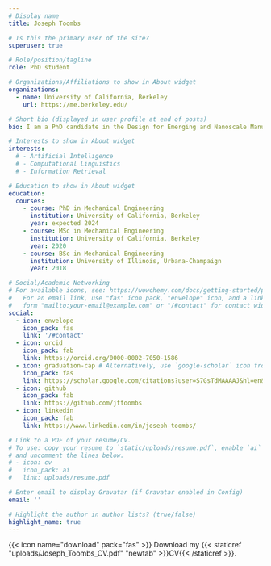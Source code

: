 ```yaml
---
# Display name
title: Joseph Toombs

# Is this the primary user of the site?
superuser: true

# Role/position/tagline
role: PhD student

# Organizations/Affiliations to show in About widget
organizations:
  - name: University of California, Berkeley
    url: https://me.berkeley.edu/

# Short bio (displayed in user profile at end of posts)
bio: I am a PhD candidate in the Design for Emerging and Nanoscale Manufacturing lab at the University of California, Berkeley advised by Professor Hayden Taylor.

# Interests to show in About widget
interests:
  # - Artificial Intelligence
  # - Computational Linguistics
  # - Information Retrieval

# Education to show in About widget
education:
  courses:
    - course: PhD in Mechanical Engineering
      institution: University of California, Berkeley
      year: expected 2024
    - course: MSc in Mechanical Engineering
      institution: University of California, Berkeley
      year: 2020
    - course: BSc in Mechanical Engineering
      institution: University of Illinois, Urbana-Champaign
      year: 2018

# Social/Academic Networking
# For available icons, see: https://wowchemy.com/docs/getting-started/page-builder/#icons
#   For an email link, use "fas" icon pack, "envelope" icon, and a link in the
#   form "mailto:your-email@example.com" or "/#contact" for contact widget.
social:
  - icon: envelope
    icon_pack: fas
    link: '/#contact'
  - icon: orcid
    icon_pack: fab
    link: https://orcid.org/0000-0002-7050-1586
  - icon: graduation-cap # Alternatively, use `google-scholar` icon from `ai` icon pack
    icon_pack: fas
    link: https://scholar.google.com/citations?user=S7GsTdMAAAAJ&hl=en&oi=ao
  - icon: github
    icon_pack: fab
    link: https://github.com/jttoombs
  - icon: linkedin
    icon_pack: fab
    link: https://www.linkedin.com/in/joseph-toombs/

# Link to a PDF of your resume/CV.
# To use: copy your resume to `static/uploads/resume.pdf`, enable `ai` icons in `params.toml`,
# and uncomment the lines below.
# - icon: cv
#   icon_pack: ai
#   link: uploads/resume.pdf

# Enter email to display Gravatar (if Gravatar enabled in Config)
email: ''

# Highlight the author in author lists? (true/false)
highlight_name: true
---
```


<!-- Nelson Bighetti is a professor of artificial intelligence at the Stanford AI Lab. His research interests include distributed robotics, mobile computing and programmable matter. He leads the Robotic Neurobiology group, which develops self-reconfiguring robots, systems of self-organizing robots, and mobile sensor networks. -->

{{< icon name="download" pack="fas" >}} Download my {{< staticref "uploads/Joseph_Toombs_CV.pdf" "newtab" >}}CV{{< /staticref >}}.
